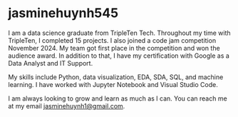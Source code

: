 # jasminehuynh545

I am a data science graduate from TripleTen Tech. Throughout my time with TripleTen, I completed 15 projects. I also joined a code jam competition November 2024. My team got first place in the competition and won the audience award. In addition to that, I have my certification with Google as a Data Analyst and IT Support.

My skills include Python, data visualization, EDA, SDA, SQL, and machine learning. I have worked with Jupyter Notebook and Visual Studio Code.

I am always looking to grow and learn as much as I can. You can reach me at my email jasminehuynh1@gmail.com. 







